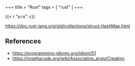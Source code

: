 +++
title = "Rust"
tags = [ "rust" ]
+++

{{< r "a.rs" >}}

<https://doc.rust-lang.org/std/collections/struct.HashMap.html>

## References

- <https://programming-idioms.org/idiom/51>
- <https://rosettacode.org/wiki/Associative_array/Creation>
